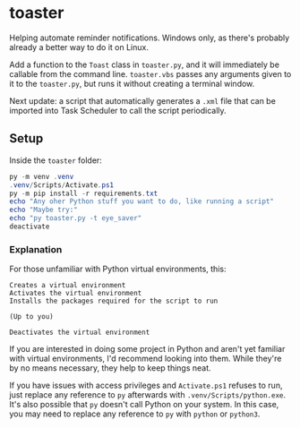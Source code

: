 # toaster

Helping automate reminder notifications.
Windows only, as there's probably already a better way to do it on Linux.

Add a function to the `Toast` class in `toaster.py`, and it will immediately be callable from the command line.
`toaster.vbs` passes any arguments given to it to the `toaster.py`, but runs it without creating a terminal window.

Next update: a script that automatically generates a `.xml` file that can be imported into Task Scheduler to call the script periodically.

## Setup

Inside the `toaster` folder:

```powershell
py -m venv .venv
.venv/Scripts/Activate.ps1
py -m pip install -r requirements.txt
echo "Any oher Python stuff you want to do, like running a script"
echo "Maybe try:"
echo "py toaster.py -t eye_saver"
deactivate
```

### Explanation

For those unfamiliar with Python virtual environments, this:

```
Creates a virtual environment
Activates the virtual environment
Installs the packages required for the script to run

(Up to you)

Deactivates the virtual environment
```

If you are interested in doing some project in Python and aren't yet familiar with virtual environments, I'd recommend looking into them.
While they're by no means necessary, they help to keep things neat.

If you have issues with access privileges and `Activate.ps1` refuses to run, just replace any reference to `py` afterwards with `.venv/Scripts/python.exe`.
It's also possible that `py` doesn't call Python on your system. In this case, you may need to replace any reference to `py` with `python` or `python3`.
